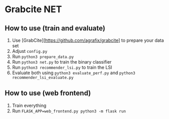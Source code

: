 # Grabcite NET

## How to use (train and evaluate)

1. Use [GrabCite][https://github.com/agrafix/grabcite] to prepare your data set
2. Adjust `config.py`
3. Run `python3 prepare_data.py`
4. Run `python3 net.py` to train the binary classifier
5. Run `python3 recommender_lsi.py` to train the LSI
6. Evaluate both using `python3 evaluate_perf.py` and `python3 recommender_lsi_evaluate.py`

## How to use (web frontend)

1. Train everything
2. Run `FLASK_APP=web_frontend.py python3 -m flask run`